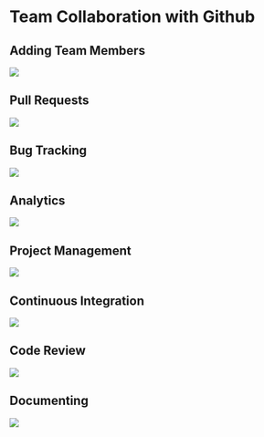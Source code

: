 # Team Collaboration with Github

## Adding Team Members
![](https://pasteboard.co/IFzbVIc.jpg)

## Pull Requests
![](https://pasteboard.co/IAsFVIc.jpg)

## Bug Tracking
![](https://pasteboard.co/IFWZVIc.jpg)

## Analytics
![](https://pasteboard.co/IFzGhIc.jpg)

## Project Management
![](https://pasteboard.co/IFzAxcc.jpg)

## Continuous Integration
![](https://pasteboard.co/IFfFVIc.jpg)

## Code Review
![](https://pasteboard.co/IWeRVIc.jpg)

## Documenting
![](https://pasteboard.co/IFzFaIc.jpg)




